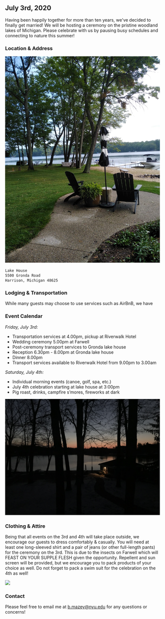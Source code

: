 <link rel="shortcut icon" type="image/png" href="/celebrate/images/favicon-32x32.png">
<link rel="shortcut icon" sizes="32x32" href="/celebrate/images/favicon-32x32.png">

## July 3rd, 2020

Having been happily together for more than ten years, we've decided to finally get married! We will be hosting a ceremony on the pristine woodland lakes of Michigan. Please celebrate with us by pausing busy schedules and connecting to nature this summer!

### Location & Address

![](/images/lake.jpg)
```
Lake House
5500 Gronda Road
Harrison, Michigan 48625
```

### Lodging & Transportation

While many guests may choose to use services such as AirBnB, we have

### Event Calendar

_Friday, July 3rd:_
* Transportation services at 4.00pm, pickup at Riverwalk Hotel
* Wedding ceremony 5.00pm at Farwell
* Post-ceremony transport services to Gronda lake house
* Reception 6.30pm - 8.00pm at Gronda lake house
* Dinner 8.00pm
* Transport services available to Riverwalk Hotel from 9.00pm to 3.00am

_Saturday, July 4th:_
* Individual morning events (canoe, golf, spa, etc.)
* July 4th celebration starting at lake house at 3:00pm
* Pig roast, drinks, campfire s’mores, fireworks at dark

![](/images/nightscape.jpg)

### Clothing & Attire

Being that all events on the 3rd and 4th will take place outside, we encourage our guests to dress comfortably & casually.
You will need at least one long-sleeved shirt and a pair of jeans (or other full-length pants) for the ceremony on the 3rd.
This is due to the insects on Farwell which will FEAST ON YOUR SUPPLE FLESH given the opportunity.
Repellent and sun screen will be provided, but we encourage you to pack products of your choice as well.
Do not forget to pack a swim suit for the celebration on the 4th as well!

![](/images/lakefront.jpg)

### Contact

Please feel free to email me at b.mazey@nyu.edu for any questions or concerns!